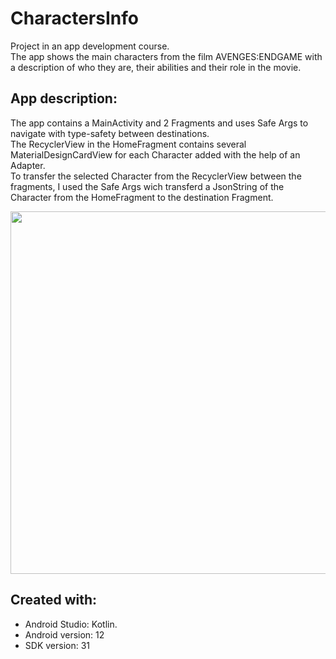 # CharactersInfo

Project in an app development course.  <br />
The app shows the main characters from the film AVENGES:ENDGAME with a description of who they are, their abilities and their role in the movie.<br />

## App description:
The app contains a MainActivity and 2 Fragments and uses Safe Args to navigate with type-safety between destinations.<br />
The RecyclerView in the HomeFragment contains several MaterialDesignCardView for each Character added with the help of an Adapter.<br />
To transfer the selected Character from the RecyclerView between the fragments, I used the Safe Args wich transferd a JsonString of the Character from the HomeFragment to the destination Fragment.<br />

<img src = "gif-example.gif" height="580">

## Created with:
* Android Studio: Kotlin.
* Android version: 12
* SDK version: 31
